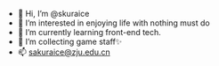 - 👋 Hi, I’m @skuraice
- 👀 I’m interested in enjoying life with nothing must do
- 🌱 I’m currently learning front-end tech.
- 💞️ I’m collecting game staff✨
- 📫 sakuraice@zju.edu.cn

<!---
skuraice/skuraice is a ✨ special ✨ repository because its `README.md` (this file) appears on your GitHub profile.
You can click the Preview link to take a look at your changes.
--->

